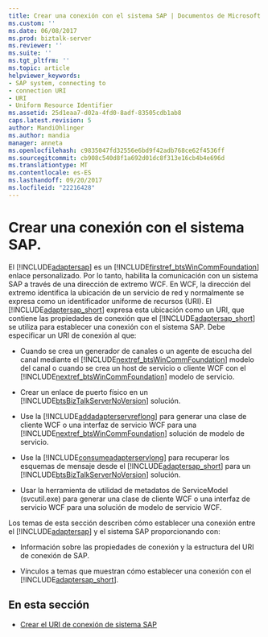 ```yaml
---
title: Crear una conexión con el sistema SAP | Documentos de Microsoft
ms.custom: ''
ms.date: 06/08/2017
ms.prod: biztalk-server
ms.reviewer: ''
ms.suite: ''
ms.tgt_pltfrm: ''
ms.topic: article
helpviewer_keywords:
- SAP system, connecting to
- connection URI
- URI
- Uniform Resource Identifier
ms.assetid: 25d1eaa7-d02a-4fd0-8adf-83505cdb1ab8
caps.latest.revision: 5
author: MandiOhlinger
ms.author: mandia
manager: anneta
ms.openlocfilehash: c9835047fd32556e6bd9f42adb768ce62f4536ff
ms.sourcegitcommit: cb908c540d8f1a692d01dc8f313e16cb4b4e696d
ms.translationtype: MT
ms.contentlocale: es-ES
ms.lasthandoff: 09/20/2017
ms.locfileid: "22216428"
---
```

# <a name="create-a-connection-to-the-sap-system"></a>Crear una conexión con el sistema SAP.
El [!INCLUDE[adaptersap](../../includes/adaptersap-md.md)] es un [!INCLUDE[firstref_btsWinCommFoundation](../../includes/firstref-btswincommfoundation-md.md)] enlace personalizado. Por lo tanto, habilita la comunicación con un sistema SAP a través de una dirección de extremo WCF. En WCF, la dirección del extremo identifica la ubicación de un servicio de red y normalmente se expresa como un identificador uniforme de recursos (URI). El [!INCLUDE[adaptersap_short](../../includes/adaptersap-short-md.md)] expresa esta ubicación como un URI, que contiene las propiedades de conexión que el [!INCLUDE[adaptersap_short](../../includes/adaptersap-short-md.md)] se utiliza para establecer una conexión con el sistema SAP. Debe especificar un URI de conexión al que:  
  
-   Cuando se crea un generador de canales o un agente de escucha del canal mediante el [!INCLUDE[nextref_btsWinCommFoundation](../../includes/nextref-btswincommfoundation-md.md)] modelo del canal o cuando se crea un host de servicio o cliente WCF con el [!INCLUDE[nextref_btsWinCommFoundation](../../includes/nextref-btswincommfoundation-md.md)] modelo de servicio.  
  
-   Crear un enlace de puerto físico en un [!INCLUDE[btsBizTalkServerNoVersion](../../includes/btsbiztalkservernoversion-md.md)] solución.  
  
-   Use la [!INCLUDE[addadapterservreflong](../../includes/addadapterservreflong-md.md)] para generar una clase de cliente WCF o una interfaz de servicio WCF para una [!INCLUDE[nextref_btsWinCommFoundation](../../includes/nextref-btswincommfoundation-md.md)] solución de modelo de servicio.  
  
-   Use la [!INCLUDE[consumeadapterservlong](../../includes/consumeadapterservlong-md.md)] para recuperar los esquemas de mensaje desde el [!INCLUDE[adaptersap_short](../../includes/adaptersap-short-md.md)] para un [!INCLUDE[btsBizTalkServerNoVersion](../../includes/btsbiztalkservernoversion-md.md)] solución.  
  
-   Usar la herramienta de utilidad de metadatos de ServiceModel (svcutil.exe) para generar una clase de cliente WCF o una interfaz de servicio WCF para una solución de modelo de servicio WCF.  
  
 Los temas de esta sección describen cómo establecer una conexión entre el [!INCLUDE[adaptersap](../../includes/adaptersap-md.md)] y el sistema SAP proporcionando con:  
  
-   Información sobre las propiedades de conexión y la estructura del URI de conexión de SAP.  
  
-   Vínculos a temas que muestran cómo establecer una conexión con el [!INCLUDE[adaptersap_short](../../includes/adaptersap-short-md.md)].  
  
## <a name="in-this-section"></a>En esta sección  
  
-   [Crear el URI de conexión de sistema SAP](../../adapters-and-accelerators/adapter-sap/create-the-sap-system-connection-uri.md)